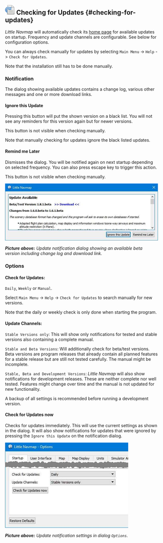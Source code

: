 ## ![Checking for Updates](../images/icons/revert.png "Checking for Updates") Checking for Updates {#checking-for-updates}

_Little Navmap_ will automatically check its [home page](https://albar965.github.io/) for available updates on startup. Frequency and update channels are configurable. See below for configuration options.

You can always check manually for updates by selecting `Main Menu` -&gt; `Help` -&gt; `Check for Updates`.

Note that the installation still has to be done manually.

### Notification

The dialog showing available updates contains a change log, various other messages and one or more download links.

#### Ignore this Update
Pressing this button will put the shown version on a black list. You will not see any reminders for this version again but for newer versions.

This button is not visible when checking manually.

Note that manually checking for updates ignore the black listed updates.

#### Remind me Later

Dismisses the dialog. You will be notified again on next startup depending on selected frequency. You can also press escape key to trigger this action.

This button is not visible when checking manually.

![Update Notification](../images/updatedialog.jpg "Update Notification")

_**Picture above:** Update notification dialog showing an available beta version including change log and download link._

### Options

#### Check for Updates:
`Daily`, `Weekly` or `Manual`.

Select `Main Menu` -&gt; `Help` -&gt; `Check for Updates` to search manually for new versions.

Note that the daily or weekly check is only done when starting the program.

#### Update Channels:
`Stable Versions only`: This will show only notifications for tested and stable versions also containing a complete manual.

`Stable and Beta Versions`: Will additionally check for beta/test versions. Beta versions are program releases that already contain all planned features for a stable release but are still not tested carefully. The manual might be incomplete.

`Stable, Beta and Development Versions`: _Little Navmap_ will also show notifications for development releases. These are neither complete nor well tested. Features might change over time and the manual is not updated for new functionality.

A backup of all settings is recommended before running a development version.

#### Check for Updates now
Checks for updates immediately. This will use the current settings as shown in the dialog. It will also show notifications for updates that were ignored by pressing the `Ignore this Update` on the notification dialog.

![Update Options](../images/updateoptions.jpg "Update Options")

_**Picture above:** Update notification settings in dialog _`Options`_._
